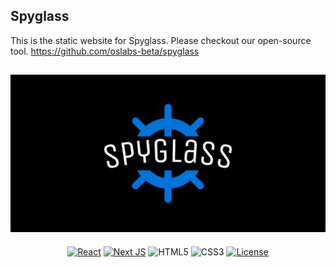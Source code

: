 ## Spyglass 

This is the static website for Spyglass. Please checkout our open-source tool. 
https://github.com/oslabs-beta/spyglass

<div align="center">

## [![banner](/public/banner.png)](https://github.com/oslabs-beta/spyglass)
<!-- https://ileriayo.github.io/markdown-badges/#markdown-badges -->
[![React](https://img.shields.io/badge/react-%2320232a.svg?style=for-the-badge&logo=react&logoColor=%2361DAFB)](https://reactjs.org/)
[![Next JS](https://img.shields.io/badge/Next-black?style=for-the-badge&logo=next.js&logoColor=white)](https://nextjs.org/)
![HTML5](https://img.shields.io/badge/html5-%23E34F26.svg?style=for-the-badge&logo=html5&logoColor=white)
![CSS3](https://img.shields.io/badge/css3-%231572B6.svg?style=for-the-badge&logo=css3&logoColor=white)
[![License](https://img.shields.io/github/license/Ileriayo/markdown-badges?style=for-the-badge)](public/LICENSE)

</div>